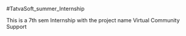 #TatvaSoft_summer_Internship

This is a 7th sem Internship with the project name Virtual Community Support
